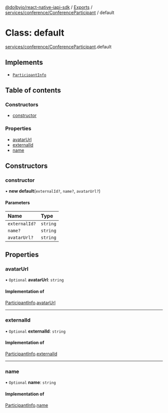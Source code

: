 [@dolbyio/react-native-iapi-sdk](../README.md) / [Exports](../modules.md) / [services/conference/ConferenceParticipant](../modules/services_conference_ConferenceParticipant.md) / default

# Class: default

[services/conference/ConferenceParticipant](../modules/services_conference_ConferenceParticipant.md).default

## Implements

- [`ParticipantInfo`](../interfaces/services_conference_ConferenceParticipant.ParticipantInfo.md)

## Table of contents

### Constructors

- [constructor](services_conference_ConferenceParticipant.default.md#constructor)

### Properties

- [avatarUrl](services_conference_ConferenceParticipant.default.md#avatarurl)
- [externalId](services_conference_ConferenceParticipant.default.md#externalid)
- [name](services_conference_ConferenceParticipant.default.md#name)

## Constructors

### constructor

• **new default**(`externalId?`, `name?`, `avatarUrl?`)

#### Parameters

| Name | Type |
| :------ | :------ |
| `externalId?` | `string` |
| `name?` | `string` |
| `avatarUrl?` | `string` |

## Properties

### avatarUrl

• `Optional` **avatarUrl**: `string`

#### Implementation of

[ParticipantInfo](../interfaces/services_conference_ConferenceParticipant.ParticipantInfo.md).[avatarUrl](../interfaces/services_conference_ConferenceParticipant.ParticipantInfo.md#avatarurl)

___

### externalId

• `Optional` **externalId**: `string`

#### Implementation of

[ParticipantInfo](../interfaces/services_conference_ConferenceParticipant.ParticipantInfo.md).[externalId](../interfaces/services_conference_ConferenceParticipant.ParticipantInfo.md#externalid)

___

### name

• `Optional` **name**: `string`

#### Implementation of

[ParticipantInfo](../interfaces/services_conference_ConferenceParticipant.ParticipantInfo.md).[name](../interfaces/services_conference_ConferenceParticipant.ParticipantInfo.md#name)
